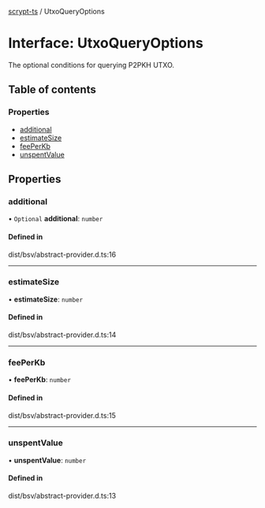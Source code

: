 [scrypt-ts](../README.md) / UtxoQueryOptions

# Interface: UtxoQueryOptions

The optional conditions for querying P2PKH UTXO.

## Table of contents

### Properties

- [additional](UtxoQueryOptions.md#additional)
- [estimateSize](UtxoQueryOptions.md#estimatesize)
- [feePerKb](UtxoQueryOptions.md#feeperkb)
- [unspentValue](UtxoQueryOptions.md#unspentvalue)

## Properties

### additional

• `Optional` **additional**: `number`

#### Defined in

dist/bsv/abstract-provider.d.ts:16

___

### estimateSize

• **estimateSize**: `number`

#### Defined in

dist/bsv/abstract-provider.d.ts:14

___

### feePerKb

• **feePerKb**: `number`

#### Defined in

dist/bsv/abstract-provider.d.ts:15

___

### unspentValue

• **unspentValue**: `number`

#### Defined in

dist/bsv/abstract-provider.d.ts:13
